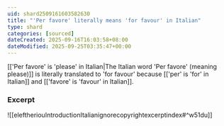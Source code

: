 ```yaml
---
uid: shard2509161603582630
title: "'Per favore' literally means 'for favour' in Italian"
type: shard
categories: [sourced]
dateCreated: 2025-09-16T16:03:58+08:00
dateModified: 2025-09-25T03:35:47+00:00
---
```

[['Per favore' is 'please' in Italian|The Italian word 'Per favore' (meaning please)]] is literally translated to 'for favour' because [['per' is 'for' in Italian]] and [['favore' is 'favour' in Italian]].
### Excerpt
![[eleftheriouIntroductionItalianignorecopyrightexcerptindex#^w51du]]